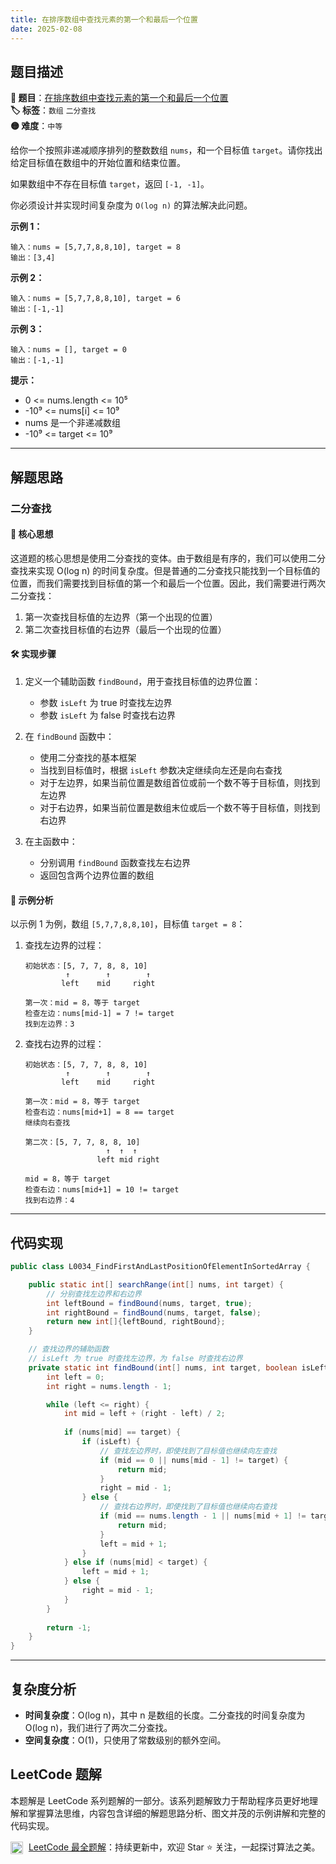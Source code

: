 ```yaml
---
title: 在排序数组中查找元素的第一个和最后一个位置
date: 2025-02-08
---
```


## 题目描述

**🔗 题目**：[在排序数组中查找元素的第一个和最后一个位置](https://leetcode.cn/problems/find-first-and-last-position-of-element-in-sorted-array/)  
**🏷️ 标签**：`数组` `二分查找`  
**🟡 难度**：`中等`  

给你一个按照非递减顺序排列的整数数组 `nums`，和一个目标值 `target`。请你找出给定目标值在数组中的开始位置和结束位置。

如果数组中不存在目标值 `target`，返回 `[-1, -1]`。

你必须设计并实现时间复杂度为 `O(log n)` 的算法解决此问题。

**示例 1：**
```
输入：nums = [5,7,7,8,8,10], target = 8
输出：[3,4]
```

**示例 2：**
```
输入：nums = [5,7,7,8,8,10], target = 6
输出：[-1,-1]
```

**示例 3：**
```
输入：nums = [], target = 0
输出：[-1,-1]
```

**提示：**
- 0 <= nums.length <= 10⁵
- -10⁹ <= nums[i] <= 10⁹
- nums 是一个非递减数组
- -10⁹ <= target <= 10⁹

---

## 解题思路

### 二分查找

#### 📝 核心思想

这道题的核心思想是使用二分查找的变体。由于数组是有序的，我们可以使用二分查找来实现 O(log n) 的时间复杂度。但是普通的二分查找只能找到一个目标值的位置，而我们需要找到目标值的第一个和最后一个位置。因此，我们需要进行两次二分查找：
1. 第一次查找目标值的左边界（第一个出现的位置）
2. 第二次查找目标值的右边界（最后一个出现的位置）

#### 🛠️ 实现步骤

1. 定义一个辅助函数 `findBound`，用于查找目标值的边界位置：
   - 参数 `isLeft` 为 true 时查找左边界
   - 参数 `isLeft` 为 false 时查找右边界

2. 在 `findBound` 函数中：
   - 使用二分查找的基本框架
   - 当找到目标值时，根据 `isLeft` 参数决定继续向左还是向右查找
   - 对于左边界，如果当前位置是数组首位或前一个数不等于目标值，则找到左边界
   - 对于右边界，如果当前位置是数组末位或后一个数不等于目标值，则找到右边界

3. 在主函数中：
   - 分别调用 `findBound` 函数查找左右边界
   - 返回包含两个边界位置的数组

#### 🧩 示例分析

以示例 1 为例，数组 `[5,7,7,8,8,10]`，目标值 `target = 8`：

1. 查找左边界的过程：
   ```
   初始状态：[5, 7, 7, 8, 8, 10]
            ↑        ↑        ↑
           left    mid     right
   
   第一次：mid = 8，等于 target
   检查左边：nums[mid-1] = 7 != target
   找到左边界：3
   ```

2. 查找右边界的过程：
   ```
   初始状态：[5, 7, 7, 8, 8, 10]
            ↑        ↑        ↑
           left    mid     right
   
   第一次：mid = 8，等于 target
   检查右边：nums[mid+1] = 8 == target
   继续向右查找
   
   第二次：[5, 7, 7, 8, 8, 10]
                     ↑  ↑  ↑
                   left mid right
   
   mid = 8，等于 target
   检查右边：nums[mid+1] = 10 != target
   找到右边界：4
   ```

---

## 代码实现

```java
public class L0034_FindFirstAndLastPositionOfElementInSortedArray {

    public static int[] searchRange(int[] nums, int target) {
        // 分别查找左边界和右边界
        int leftBound = findBound(nums, target, true);
        int rightBound = findBound(nums, target, false);
        return new int[]{leftBound, rightBound};
    }

    // 查找边界的辅助函数
    // isLeft 为 true 时查找左边界，为 false 时查找右边界
    private static int findBound(int[] nums, int target, boolean isLeft) {
        int left = 0;
        int right = nums.length - 1;

        while (left <= right) {
            int mid = left + (right - left) / 2;
            
            if (nums[mid] == target) {
                if (isLeft) {
                    // 查找左边界时，即使找到了目标值也继续向左查找
                    if (mid == 0 || nums[mid - 1] != target) {
                        return mid;
                    }
                    right = mid - 1;
                } else {
                    // 查找右边界时，即使找到了目标值也继续向右查找
                    if (mid == nums.length - 1 || nums[mid + 1] != target) {
                        return mid;
                    }
                    left = mid + 1;
                }
            } else if (nums[mid] < target) {
                left = mid + 1;
            } else {
                right = mid - 1;
            }
        }
        
        return -1;
    }
}
```

---

## 复杂度分析

- **时间复杂度**：O(log n)，其中 n 是数组的长度。二分查找的时间复杂度为 O(log n)，我们进行了两次二分查找。
- **空间复杂度**：O(1)，只使用了常数级别的额外空间。

## LeetCode 题解

本题解是 LeetCode 系列题解的一部分。该系列题解致力于帮助程序员更好地理解和掌握算法思维，内容包含详细的解题思路分析、图文并茂的示例讲解和完整的代码实现。

<img src="https://github.githubassets.com/images/modules/logos_page/GitHub-Mark.png" alt="GitHub" width="20" style="vertical-align: middle; margin-right: 5px"> [LeetCode 最全题解](https://github.com/LjyYano/LeetCode)：持续更新中，欢迎 Star ⭐️ 关注，一起探讨算法之美。 